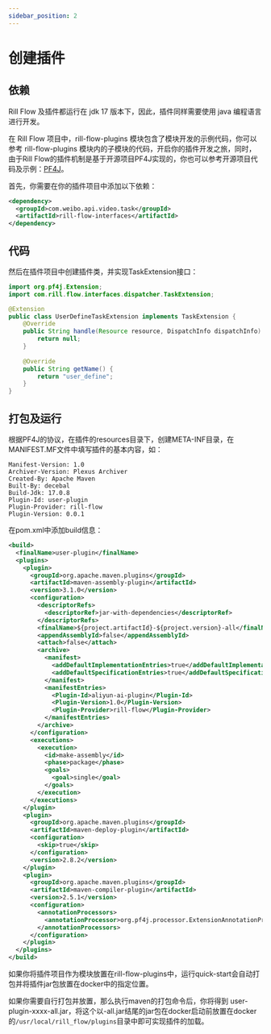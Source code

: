 ```yaml
---
sidebar_position: 2
---
```


# 创建插件

## 依赖

Rill Flow 及插件都运行在 jdk 17 版本下，因此，插件同样需要使用 java 编程语言进行开发。

在 Rill Flow 项目中，rill-flow-plugins 模块包含了模块开发的示例代码，你可以参考 rill-flow-plugins 模块内的子模块的代码，开启你的插件开发之旅，同时，由于Rill Flow的插件机制是基于开源项目PF4J实现的，你也可以参考开源项目代码及示例：[PF4J](https://github.com/pf4j/pf4j)。

首先，你需要在你的插件项目中添加以下依赖：

```xml
<dependency>
  <groupId>com.weibo.api.video.task</groupId>
  <artifactId>rill-flow-interfaces</artifactId>
</dependency>
```

## 代码
然后在插件项目中创建插件类，并实现TaskExtension接口：

```java
import org.pf4j.Extension;
import com.rill.flow.interfaces.dispatcher.TaskExtension;

@Extension
public class UserDefineTaskExtension implements TaskExtension {
    @Override
    public String handle(Resource resource, DispatchInfo dispatchInfo) {
        return null;
    }
  
  	@Override
    public String getName() {
        return "user_define";
    }
}
```

## 打包及运行

根据PF4J的协议，在插件的resources目录下，创建META-INF目录，在MANIFEST.MF文件中填写插件的基本内容，如：

```
Manifest-Version: 1.0
Archiver-Version: Plexus Archiver
Created-By: Apache Maven
Built-By: decebal
Build-Jdk: 17.0.8
Plugin-Id: user-plugin
Plugin-Provider: rill-flow
Plugin-Version: 0.0.1
```

在pom.xml中添加build信息：

```xml
<build>
  <finalName>user-plugin</finalName>
  <plugins>
    <plugin>
      <groupId>org.apache.maven.plugins</groupId>
      <artifactId>maven-assembly-plugin</artifactId>
      <version>3.1.0</version>
      <configuration>
        <descriptorRefs>
          <descriptorRef>jar-with-dependencies</descriptorRef>
        </descriptorRefs>
        <finalName>${project.artifactId}-${project.version}-all</finalName>
        <appendAssemblyId>false</appendAssemblyId>
        <attach>false</attach>
        <archive>
          <manifest>
            <addDefaultImplementationEntries>true</addDefaultImplementationEntries>
            <addDefaultSpecificationEntries>true</addDefaultSpecificationEntries>
          </manifest>
          <manifestEntries>
            <Plugin-Id>aliyun-ai-plugin</Plugin-Id>
            <Plugin-Version>1.0</Plugin-Version>
            <Plugin-Provider>rill-flow</Plugin-Provider>
          </manifestEntries>
        </archive>
      </configuration>
      <executions>
        <execution>
          <id>make-assembly</id>
          <phase>package</phase>
          <goals>
            <goal>single</goal>
          </goals>
        </execution>
      </executions>
    </plugin>
    <plugin>
      <groupId>org.apache.maven.plugins</groupId>
      <artifactId>maven-deploy-plugin</artifactId>
      <configuration>
        <skip>true</skip>
      </configuration>
      <version>2.8.2</version>
    </plugin>
    <plugin>
      <groupId>org.apache.maven.plugins</groupId>
      <artifactId>maven-compiler-plugin</artifactId>
      <version>2.5.1</version>
      <configuration>
        <annotationProcessors>
          <annotationProcessor>org.pf4j.processor.ExtensionAnnotationProcessor</annotationProcessor>
        </annotationProcessors>
      </configuration>
    </plugin>
  </plugins>
</build>
```

如果你将插件项目作为模块放置在rill-flow-plugins中，运行quick-start会自动打包并将插件jar包放置在docker中的指定位置。

如果你需要自行打包并放置，那么执行maven的打包命令后，你将得到 user-plugin-xxxx-all.jar，将这个以-all.jar结尾的jar包在docker启动前放置在docker的`/usr/local/rill_flow/plugins`目录中即可实现插件的加载。
